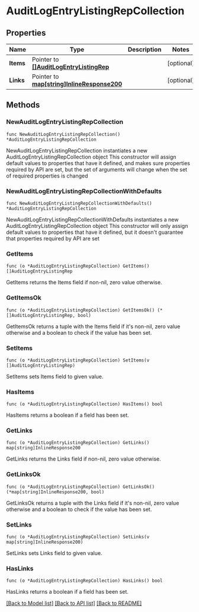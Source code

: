 # AuditLogEntryListingRepCollection

## Properties

Name | Type | Description | Notes
------------ | ------------- | ------------- | -------------
**Items** | Pointer to [**[]AuditLogEntryListingRep**](AuditLogEntryListingRep.md) |  | [optional] 
**Links** | Pointer to [**map[string]InlineResponse200**](InlineResponse200.md) |  | [optional] 

## Methods

### NewAuditLogEntryListingRepCollection

`func NewAuditLogEntryListingRepCollection() *AuditLogEntryListingRepCollection`

NewAuditLogEntryListingRepCollection instantiates a new AuditLogEntryListingRepCollection object
This constructor will assign default values to properties that have it defined,
and makes sure properties required by API are set, but the set of arguments
will change when the set of required properties is changed

### NewAuditLogEntryListingRepCollectionWithDefaults

`func NewAuditLogEntryListingRepCollectionWithDefaults() *AuditLogEntryListingRepCollection`

NewAuditLogEntryListingRepCollectionWithDefaults instantiates a new AuditLogEntryListingRepCollection object
This constructor will only assign default values to properties that have it defined,
but it doesn't guarantee that properties required by API are set

### GetItems

`func (o *AuditLogEntryListingRepCollection) GetItems() []AuditLogEntryListingRep`

GetItems returns the Items field if non-nil, zero value otherwise.

### GetItemsOk

`func (o *AuditLogEntryListingRepCollection) GetItemsOk() (*[]AuditLogEntryListingRep, bool)`

GetItemsOk returns a tuple with the Items field if it's non-nil, zero value otherwise
and a boolean to check if the value has been set.

### SetItems

`func (o *AuditLogEntryListingRepCollection) SetItems(v []AuditLogEntryListingRep)`

SetItems sets Items field to given value.

### HasItems

`func (o *AuditLogEntryListingRepCollection) HasItems() bool`

HasItems returns a boolean if a field has been set.

### GetLinks

`func (o *AuditLogEntryListingRepCollection) GetLinks() map[string]InlineResponse200`

GetLinks returns the Links field if non-nil, zero value otherwise.

### GetLinksOk

`func (o *AuditLogEntryListingRepCollection) GetLinksOk() (*map[string]InlineResponse200, bool)`

GetLinksOk returns a tuple with the Links field if it's non-nil, zero value otherwise
and a boolean to check if the value has been set.

### SetLinks

`func (o *AuditLogEntryListingRepCollection) SetLinks(v map[string]InlineResponse200)`

SetLinks sets Links field to given value.

### HasLinks

`func (o *AuditLogEntryListingRepCollection) HasLinks() bool`

HasLinks returns a boolean if a field has been set.


[[Back to Model list]](../README.md#documentation-for-models) [[Back to API list]](../README.md#documentation-for-api-endpoints) [[Back to README]](../README.md)



